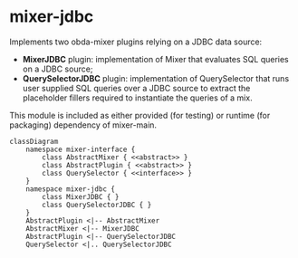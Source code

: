 # mixer-jdbc

Implements two obda-mixer plugins relying on a JDBC data source:
* **MixerJDBC** plugin: implementation of Mixer that evaluates SQL queries on a JDBC source;
* **QuerySelectorJDBC** plugin: implementation of QuerySelector that runs user supplied SQL queries over a JDBC source to extract the placeholder fillers required to instantiate the queries of a mix.

This module is included as either provided (for testing) or runtime (for packaging) dependency of mixer-main.

```mermaid
classDiagram
    namespace mixer-interface {
        class AbstractMixer { <<abstract>> }
        class AbstractPlugin { <<abstract>> }
        class QuerySelector { <<interface>> }
    }
    namespace mixer-jdbc {
        class MixerJDBC { }
        class QuerySelectorJDBC { }
    }
    AbstractPlugin <|-- AbstractMixer
    AbstractMixer <|-- MixerJDBC
    AbstractPlugin <|-- QuerySelectorJDBC
    QuerySelector <|.. QuerySelectorJDBC
```

